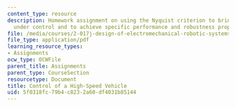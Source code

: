 ```yaml
---
content_type: resource
description: Homework assignment on using the Nyquist criterion to bring a vehicle
  under control and to achieve specific performance and robustness properties.
file: /media/courses/2-017j-design-of-electromechanical-robotic-systems-fall-2009/5f0318fc79b4c8232a60df4031b85144_MIT2_017JF09_p36.pdf
file_type: application/pdf
learning_resource_types:
- Assignments
ocw_type: OCWFile
parent_title: Assignments
parent_type: CourseSection
resourcetype: Document
title: Control of a High-Speed Vehicle
uid: 5f0318fc-79b4-c823-2a60-df4031b85144
---
```

